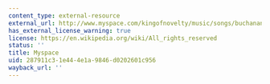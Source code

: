 ```yaml
---
content_type: external-resource
external_url: http://www.myspace.com/kingofnovelty/music/songs/buchanan-and-goodman-on-trial-1956-49246220
has_external_license_warning: true
license: https://en.wikipedia.org/wiki/All_rights_reserved
status: ''
title: Myspace
uid: 287911c3-1e44-4e1a-9846-d0202601c956
wayback_url: ''
---
```

